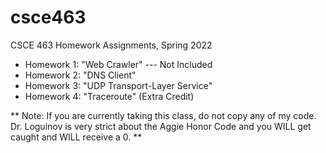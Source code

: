 # csce463
CSCE 463 Homework Assignments, Spring 2022
- Homework 1: "Web Crawler" --- Not Included 
- Homework 2: "DNS Client"
- Homework 3: "UDP Transport-Layer Service"
- Homework 4: "Traceroute" (Extra Credit)

** Note: If you are currently taking this class, do not copy any of my code.
Dr. Loguinov is very strict about the Aggie Honor Code and you WILL get caught and WILL receive a 0. **

